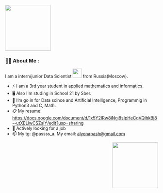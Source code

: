 <div id="header" align="left">
  <img src="https://media.giphy.com/media/unSNH4zXh1m7q9TbOR/giphy.gif" width="150"/>
</div>

### :woman_technologist: About Me :

I am a intern/junior Data Scientist <img src="https://media.giphy.com/media/WUlplcMpOCEmTGBtBW/giphy.gif" width="30"> from Russia(Moscow).

- :zap: I am a 3rd year student in applied mathematics and informatics.
- :desktop_computer: Also I'm studing in School 21 by Sber.
- :telescope: I’m go in for Data scince and Artificial Intelligence, Programmig in Python3 and C, Math.
- :clipboard: My resume: https://docs.google.com/document/d/1x5Y2IRw8iNgj8sIpHeCqVQlhkBj8--utXELiwCSZsIY/edit?usp=sharing
- :briefcase: Actively looking for a job 
- :mailbox: My tg: @passss_a. My email: alyonapash@gmail.com

<div id="header" align="right">
  <img src="https://media.giphy.com/media/jdPMeyv9rn0hZHh8n9/giphy.gif" width="150"/>
</div>

